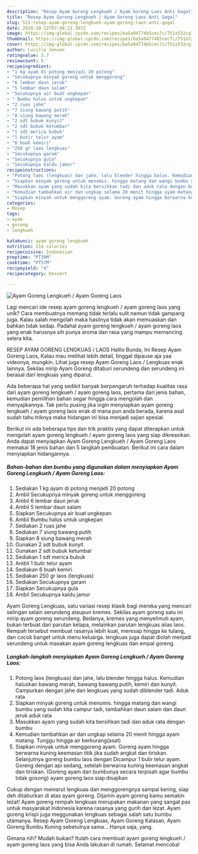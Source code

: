 ```yaml
---
description: "Resep Ayam Goreng Lengkueh / Ayam Goreng Laos Anti Gagal"
title: "Resep Ayam Goreng Lengkueh / Ayam Goreng Laos Anti Gagal"
slug: 511-resep-ayam-goreng-lengkueh-ayam-goreng-laos-anti-gagal
date: 2020-10-12T07:48:22.307Z
image: https://img-global.cpcdn.com/recipes/ba5a94774b5cec7c/751x532cq70/ayam-goreng-lengkueh-ayam-goreng-laos-foto-resep-utama.jpg
thumbnail: https://img-global.cpcdn.com/recipes/ba5a94774b5cec7c/751x532cq70/ayam-goreng-lengkueh-ayam-goreng-laos-foto-resep-utama.jpg
cover: https://img-global.cpcdn.com/recipes/ba5a94774b5cec7c/751x532cq70/ayam-goreng-lengkueh-ayam-goreng-laos-foto-resep-utama.jpg
author: Lucille Jensen
ratingvalue: 3.7
reviewcount: 5
recipeingredient:
- "1 kg ayam di potong menjadi 20 potong"
- "Secukupnya minyak goreng untuk menggoreng"
- "6 lembar daun jeruk"
- "5 lembar daun salam"
- "Secukupnya air buat ungkepan"
- " Bumbu halus untuk ungkepan"
- "2 ruas jahe"
- "7 siung bawang putih"
- "8 siung bawang merah"
- "2 sdt bubuk kunyit"
- "2 sdt bubuk ketumbar"
- "1 sdt merica bubuk"
- "1 butir telur ayam"
- "6 buah kemiri"
- "250 gr laos lengkuas"
- "Secukupnya garam"
- "Secukupnya gula"
- "Secukupnya kaldu jamur"
recipeinstructions:
- "Potong laos (lengkuas) dan jahe, lalu blender hingga halus. Kemudian haluskan bawang merah, bawang bawang putih, kemiri dan kunyit. Campurkan dengan jahe dan lengkuas yang sudah diblender tadi. Aduk rata"
- "Siapkan minyak goreng untuk menumis. hingga matang dan wangi bumbu yang sudah kita campur tadi, tambahkan daun salam dan daun jeruk aduk rata"
- "Masukkan ayam yang sudah kita bersihkan tadi dan aduk rata dengan bumbu"
- "Kemudian tambahkan air dan ungkap selama 20 menit hingga ayam matang. Tunggu hingga air berkurang(asat)"
- "Siapkan minyak untuk menggoreng ayam. Goreng ayam hingga berwarna kuning keemasan titik jika sudah angkat dan tiriskan. Selanjutnya goreng bumbu laos dengan Dicampur 1 butir telur ayam. Goreng dengan api sedang, setelah berwarna kuning keemasan angkat dan tiriskan. (Goreng ayam dan bumbunya secara terpisah agar bumbu tidak gosong) ayam goreng laos siap disajikan"
categories:
- Resep
tags:
- ayam
- goreng
- lengkueh

katakunci: ayam goreng lengkueh 
nutrition: 214 calories
recipecuisine: Indonesian
preptime: "PT39M"
cooktime: "PT57M"
recipeyield: "4"
recipecategory: Dessert

---
```



![Ayam Goreng Lengkueh / Ayam Goreng Laos](https://img-global.cpcdn.com/recipes/ba5a94774b5cec7c/751x532cq70/ayam-goreng-lengkueh-ayam-goreng-laos-foto-resep-utama.jpg)

Lagi mencari ide resep ayam goreng lengkueh / ayam goreng laos yang unik? Cara membuatnya memang tidak terlalu sulit namun tidak gampang juga. Kalau salah mengolah maka hasilnya tidak akan memuaskan dan bahkan tidak sedap. Padahal ayam goreng lengkueh / ayam goreng laos yang enak harusnya sih punya aroma dan rasa yang mampu memancing selera kita.

RESEP AYAM GORENG LENGKUAS / LAOS Halllo Bunda, Ini Resep Ayam Goreng Laos, Kalau mau melihat lebih detail, tinggal dipause aja yaa videonya, mungkin. Lihat juga resep Ayam Goreng Laos / Lengkuas enak lainnya. Sekilas mirip Ayam Goreng ditaburi serundeng dan serundeng ini berasal dari lengkuas yang diparut.

Ada beberapa hal yang sedikit banyak berpengaruh terhadap kualitas rasa dari ayam goreng lengkueh / ayam goreng laos, pertama dari jenis bahan, kemudian pemilihan bahan segar hingga cara mengolah dan menyajikannya. Tak perlu pusing jika ingin menyiapkan ayam goreng lengkueh / ayam goreng laos enak di mana pun anda berada, karena asal sudah tahu triknya maka hidangan ini bisa menjadi sajian spesial.


Berikut ini ada beberapa tips dan trik praktis yang dapat diterapkan untuk mengolah ayam goreng lengkueh / ayam goreng laos yang siap dikreasikan. Anda dapat menyiapkan Ayam Goreng Lengkueh / Ayam Goreng Laos memakai 18 jenis bahan dan 5 langkah pembuatan. Berikut ini cara dalam menyiapkan hidangannya.

<!--inarticleads1-->

##### Bahan-bahan dan bumbu yang digunakan dalam menyiapkan Ayam Goreng Lengkueh / Ayam Goreng Laos:

1. Sediakan 1 kg ayam di potong menjadi 20 potong
1. Ambil Secukupnya minyak goreng untuk menggoreng
1. Ambil 6 lembar daun jeruk
1. Ambil 5 lembar daun salam
1. Siapkan Secukupnya air buat ungkepan
1. Ambil  Bumbu halus untuk ungkepan
1. Sediakan 2 ruas jahe
1. Sediakan 7 siung bawang putih
1. Siapkan 8 siung bawang merah
1. Gunakan 2 sdt bubuk kunyit
1. Gunakan 2 sdt bubuk ketumbar
1. Sediakan 1 sdt merica bubuk
1. Ambil 1 butir telur ayam
1. Sediakan 6 buah kemiri
1. Sediakan 250 gr laos (lengkuas)
1. Sediakan Secukupnya garam
1. Siapkan Secukupnya gula
1. Ambil Secukupnya kaldu jamur


Ayam Goreng Lengkuas, satu variasi resep klasik bagi mereka yang mencari selingan selain serundeng ataupun kremes. Sekilas ayam goreng satu ini mirip ayam goreng serundeng. Bedanya, kremes yang menyelimuti ayam, bukan terbuat dari parutan kelapa, melainkan parutan lengkuas alias laos. Rempah tersebut membuat rasanya lebih kuat, meresap hingga ke tulang, dan cocok banget untuk menu keluarga. lengkuas juga dapat diolah menjadi serundeng untuk masakan ayam goreng lengkuas dan empal goreng. 

<!--inarticleads2-->

##### Langkah-langkah menyiapkan Ayam Goreng Lengkueh / Ayam Goreng Laos:

1. Potong laos (lengkuas) dan jahe, lalu blender hingga halus. Kemudian haluskan bawang merah, bawang bawang putih, kemiri dan kunyit. Campurkan dengan jahe dan lengkuas yang sudah diblender tadi. Aduk rata
1. Siapkan minyak goreng untuk menumis. hingga matang dan wangi bumbu yang sudah kita campur tadi, tambahkan daun salam dan daun jeruk aduk rata
1. Masukkan ayam yang sudah kita bersihkan tadi dan aduk rata dengan bumbu
1. Kemudian tambahkan air dan ungkap selama 20 menit hingga ayam matang. Tunggu hingga air berkurang(asat)
1. Siapkan minyak untuk menggoreng ayam. Goreng ayam hingga berwarna kuning keemasan titik jika sudah angkat dan tiriskan. Selanjutnya goreng bumbu laos dengan Dicampur 1 butir telur ayam. Goreng dengan api sedang, setelah berwarna kuning keemasan angkat dan tiriskan. (Goreng ayam dan bumbunya secara terpisah agar bumbu tidak gosong) ayam goreng laos siap disajikan


Cukup dengan memarut lengkuas dan menggorengnya sampai kering, siap deh ditaburkan di atas ayam goreng. Dijamin ayam goreng kamu semakin lezat! Ayam goreng rempah lengkuas merupakan makanan yang sangat pas untuk masyarakat Indonesia karena rasanya yang gurih dan lezat. Ayam goreng krispi juga meggunakan lengkuas sebagai salah satu bumbu utamanya. Resep Ayam Goreng Lengkuas, Ayam Goreng Kalasan, Ayam Goreng Bumbu Kuning sebetulnya sama… Hanya saja, yang. 

Gimana nih? Mudah bukan? Itulah cara membuat ayam goreng lengkueh / ayam goreng laos yang bisa Anda lakukan di rumah. Selamat mencoba!
